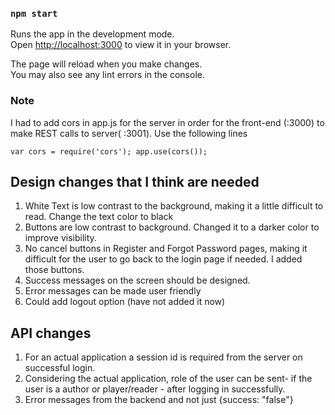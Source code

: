 ### `npm start`

Runs the app in the development mode.\
Open [http://localhost:3000](http://localhost:3000) to view it in your browser.

The page will reload when you make changes.\
You may also see any lint errors in the console.

### Note 

I had to add cors in app.js for the server in order for the front-end (:3000) to make REST calls to server( :3001). Use the following lines

`
var cors = require('cors');
app.use(cors());
`

## Design changes that I think are needed 

1) White Text is low contrast to the background, making it a little difficult to read. Change the text color to black
2) Buttons are low contrast to background. Changed it to a darker color to improve visibility.
3) No cancel buttons in Register and Forgot Password pages, making it difficult for the user to go back to the login page if needed. I added those buttons.
4) Success messages on the screen should be designed.
5) Error messages can be made user friendly
6) Could add logout option (have not added it now)


## API changes 

1) For an actual application a session id is required from the server on successful login.
2) Considering the actual application, role of the user can be sent- if the user is a author or player/reader - after logging in successfully.
3) Error messages from the backend and not just {success: "false"}